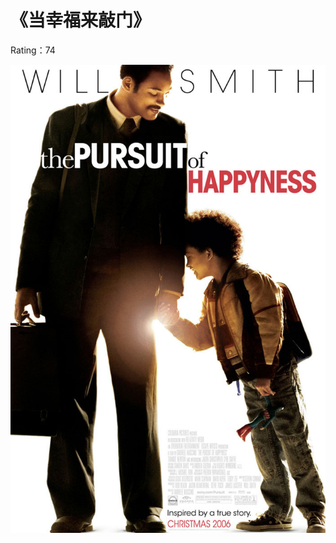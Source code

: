 # 《当幸福来敲门》

Rating：74

![The Pursuit of Happyness](https://github.com/jinshuguangze/MoviesReview/blob/main/ed5e6a1dgw1ejwkqe7o6cj20jg0swjva.jpg)
